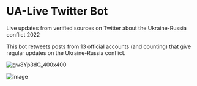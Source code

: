 # UA-Live Twitter Bot
Live updates from verified sources on Twitter about the Ukraine-Russia conflict 2022

This bot retweets posts from 13 official accounts (and counting) that give regular updates on the Ukraine-Russia conflict.

![gw8Yp3dG_400x400](https://user-images.githubusercontent.com/76929918/155903335-695ea3c9-cf01-4966-95ae-06627e880471.jpg)

![image](https://user-images.githubusercontent.com/76929918/155903352-bd02f87a-e1fc-4594-9f4b-524afca08bf0.png)
